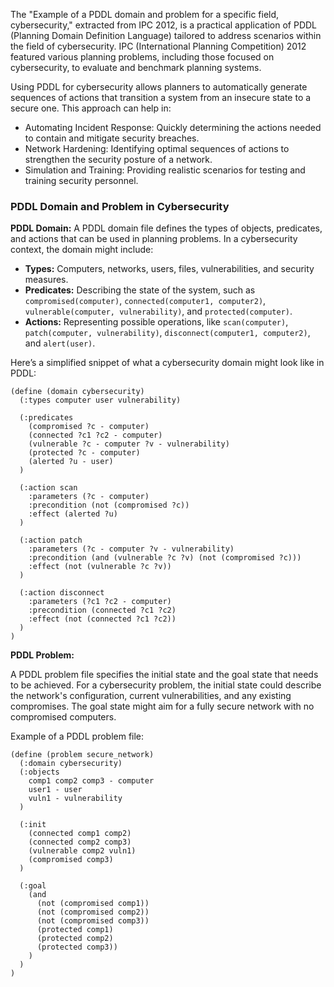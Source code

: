 The "Example of a PDDL domain and problem for a specific field, cybersecurity," extracted from IPC 2012, is a practical application of PDDL (Planning Domain Definition Language) tailored to address scenarios within the field of cybersecurity. IPC (International Planning Competition) 2012 featured various planning problems, including those focused on cybersecurity, to evaluate and benchmark planning systems.


Using PDDL for cybersecurity allows planners to automatically generate sequences of actions that transition a system from an insecure state to a secure one. This approach can help in:

- Automating Incident Response: Quickly determining the actions needed to contain and mitigate security breaches.
- Network Hardening: Identifying optimal sequences of actions to strengthen the security posture of a network.
- Simulation and Training: Providing realistic scenarios for testing and training security personnel.


### PDDL Domain and Problem in Cybersecurity

**PDDL Domain:**
A PDDL domain file defines the types of objects, predicates, and actions that can be used in planning problems. In a cybersecurity context, the domain might include:

- **Types:** Computers, networks, users, files, vulnerabilities, and security measures.
- **Predicates:** Describing the state of the system, such as `compromised(computer)`, `connected(computer1, computer2)`, `vulnerable(computer, vulnerability)`, and `protected(computer)`.
- **Actions:** Representing possible operations, like `scan(computer)`, `patch(computer, vulnerability)`, `disconnect(computer1, computer2)`, and `alert(user)`.

Here’s a simplified snippet of what a cybersecurity domain might look like in PDDL:

```pddl
(define (domain cybersecurity)
  (:types computer user vulnerability)
  
  (:predicates
    (compromised ?c - computer)
    (connected ?c1 ?c2 - computer)
    (vulnerable ?c - computer ?v - vulnerability)
    (protected ?c - computer)
    (alerted ?u - user)
  )
  
  (:action scan
    :parameters (?c - computer)
    :precondition (not (compromised ?c))
    :effect (alerted ?u)
  )
  
  (:action patch
    :parameters (?c - computer ?v - vulnerability)
    :precondition (and (vulnerable ?c ?v) (not (compromised ?c)))
    :effect (not (vulnerable ?c ?v))
  )
  
  (:action disconnect
    :parameters (?c1 ?c2 - computer)
    :precondition (connected ?c1 ?c2)
    :effect (not (connected ?c1 ?c2))
  )
)
```


**PDDL Problem:**

A PDDL problem file specifies the initial state and the goal state that needs to be achieved. For a cybersecurity problem, the initial state could describe the network's configuration, current vulnerabilities, and any existing compromises. The goal state might aim for a fully secure network with no compromised computers.

Example of a PDDL problem file:
```
(define (problem secure_network)
  (:domain cybersecurity)
  (:objects
    comp1 comp2 comp3 - computer
    user1 - user
    vuln1 - vulnerability
  )
  
  (:init
    (connected comp1 comp2)
    (connected comp2 comp3)
    (vulnerable comp2 vuln1)
    (compromised comp3)
  )
  
  (:goal
    (and
      (not (compromised comp1))
      (not (compromised comp2))
      (not (compromised comp3))
      (protected comp1)
      (protected comp2)
      (protected comp3))
    )
  )
)
```

